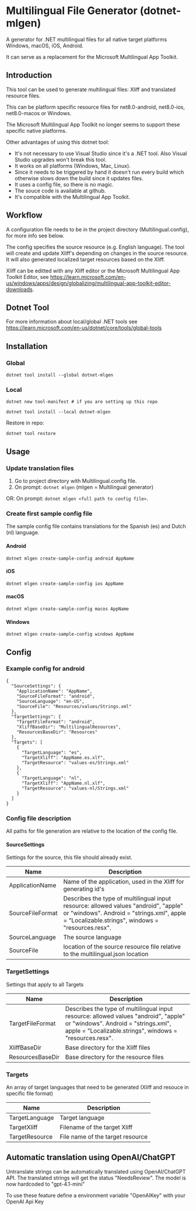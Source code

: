 # Multilingual File Generator (dotnet-mlgen)
A generator for .NET multilingual files for all native target platforms Windows, macOS, iOS, Android.

It can serve as a replacement for the Microsoft Multilingual App Toolkit.

## Introduction
This tool can be used to generate multilingual files: Xliff and translated resource files.

This can be platform specific resource files for net8.0-android, net8.0-ios, net8.0-macos or Windows.

The Microsoft Multilingual App Toolkit no longer seems to support these specific native platforms.

Other advantages of using this dotnet tool:
- It's not necessary to use Visual Studio since it's a .NET tool. Also Visual Studio upgrades won't break this tool.
- It works on all platforms (Windows, Mac, Linux).
- Since it needs to be triggered by hand it doesn't run every build which otherwise slows down the build since it updates files.
- It uses a config file, so there is no magic.
- The souce code is available at github.
- It's compatible with the Multilingual App Toolkit.

## Workflow

A configuration file needs to be in the project directory (Multilingual.config), for more info see below.

The config specifies the source resource (e.g. English language). 
The tool will create and update Xliff's depending on changes in the source resource. It will also generated localized target resources based on the Xliff.

Xliff can be editted with any Xliff editor or the Microsoft Multilingual App Toolkit Editor, see https://learn.microsoft.com/en-us/windows/apps/design/globalizing/multilingual-app-toolkit-editor-downloads.

## Dotnet Tool

For more information about local/global .NET tools see https://learn.microsoft.com/en-us/dotnet/core/tools/global-tools

## Installation

### Global
```
dotnet tool install --global dotnet-mlgen 
```

### Local
```
dotnet new tool-manifest # if you are setting up this repo

dotnet tool install --local dotnet-mlgen
```

Restore in repo:
```
dotnet tool restore
```



## Usage

### Update translation files
1. Go to project directory with Multilingual.config file.
2. On prompt: `dotnet mlgen` (mlgen = Multilingual generator)

OR:
On prompt: `dotnet mlgen <full path to config file>`.

### Create first sample config file

The sample config file contains translations for the Spanish (es) and Dutch (nl) language.

#### Android
```
dotnet mlgen create-sample-config android AppName
```
#### iOS
```
dotnet mlgen create-sample-config ios AppName
```
#### macOS
```
dotnet mlgen create-sample-config macos AppName
```
#### Windows
```
dotnet mlgen create-sample-config windows AppName
```

## Config

### Example config for android
```
{
  "SourceSettings": {
    "ApplicationName": "AppName",
    "SourceFileFormat": "android",
    "SourceLanguage": "en-US",
    "SourceFile": "Resources/values/Strings.xml"
  },
  "TargetSettings": {
    "TargetFileFormat": "android",
    "XliffBaseDir": "MultilingualResources",
    "ResourcesBaseDir": "Resources"
  },
  "Targets": [
    {
      "TargetLanguage": "es",
      "TargetXliff": "AppName.es.xlf",
      "TargetResource": "values-es/Strings.xml"
    },
    {
      "TargetLanguage": "nl",
      "TargetXliff": "AppName.nl.xlf",
      "TargetResource": "values-nl/Strings.xml"
    }
  ]
}
```

### Config file description

All paths for file generation are relative to the location of the config file.

#### SourceSettings
Settings for the source, this file should already exist.

|Name|Description|
|--|--|
|ApplicationName|Name of the application, used in the Xliff for generating id's|
|SourceFileFormat|Describes the type of multilingual input resource: allowed values "android", "apple" or "windows". Android = "strings.xml", apple = "Localizable.strings", windows = "resources.resx".|
|SourceLanguage|The source language|
|SourceFile|location of the source resource file relative to the multilingual.json location|

### TargetSettings
Settings that apply to all Targets

|Name|Description|
|--|--|
|TargetFileFormat|Describes the type of multilingual input resource: allowed values "android", "apple" or "windows". Android = "strings.xml", apple = "Localizable.strings", windows = "resources.resx".|
|XliffBaseDir|Base directory for the Xliff files|
|ResourcesBaseDir|Base directory for the resource files|

### Targets
An array of target languages that need to be generated (Xliff and resouce in specific file format)

|Name|Description|
|--|--|
|TargetLanguage|Target language|
|TargetXliff|Filename of the target Xliff|
|TargetResource|File name of the target resource|

## Automatic translation using OpenAI/ChatGPT
Untranslate strings can be automatically translated using OpenAI/ChatGPT API.
The translated strings will get the status "NeedsReview".
The model is now hardcoded to "gpt-4.1-mini"

To use these feature define a environment variable "OpenAIKey" with your OpenAI Api Key




